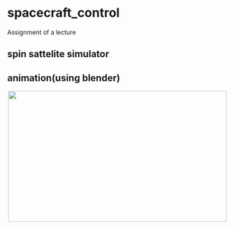 # spacecraft_control
Assignment of a lecture

## spin sattelite simulator

## animation(using blender)

<p align="center">
  <img src = "https://github.com/arahatashun/spacecraft_control/wiki/animation/0001-1002.gif" width="500" height="300" >
</p>
